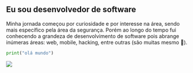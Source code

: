 Eu sou desenvolvedor de software
--------------------------------
Minha jornada começou por curiosidade e por interesse na área, sendo mais específico pela área da segurança. Porém ao longo do tempo fui conhecendo a grandeza de desenvolvimento de software pois abrange inúmeras áreas: web, mobile, hacking, entre outras (são muitas mesmo :hot_face:). 

```py
print("olá mundo")
```


![](https://skillicons.dev/icons?i=php,js,git)